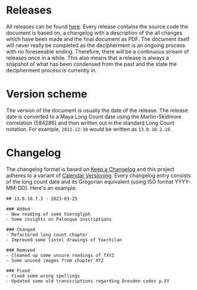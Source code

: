 # Releases
All releases can be found [here](../releases).
Every release contains the source code the document is based on, a changelog with a description 
of the all changes which have been made and the final document as PDF.
The document itself will never really be completed as the decipherment is an ongoing 
process with no foreseeable ending.
Therefore, there will be a continuous stream of releases once in a while.
This also means that a release is always a snapshot of what has been condensed from the past 
and the state the decipherment process is currently in.

# Version scheme
The version of the document is usually the date of the release. 
The release date is converted to a Maya Long Count date using the Martin-Skidmore 
correlation (584286) and then written out in the standard Long Count notation.
For example, `2022-12-30` would be written as `13.0.10.2.18`.

# Changelog
The changelog format is based on [Keep a Changelog](http://keepachangelog.com/)
and this project adheres to a variant of [Calendar Versioning](https://calver.org/).
Every changelog entry consists of the long count date and its Gregorian equivalent 
(using ISO format YYYY-MM-DD). Here's an example: 

    ## 13.0.10.7.3 - 2023-03-25
    
    ### Added
    - New reading of some hieroglyph
    - Some insights on Palenque inscriptions

    ### Changed
    - Refactored long count chapter
    - Improved some lintel drawings of Yaxchilan

    ### Removed
    - Cleaned up some unsure readings of TXYZ
    - Some unused images from chapter XYZ

    ### Fixed
    - Fixed some wrong spellings
    - Updated some old transcriptions regarding Dresden codex p.XY